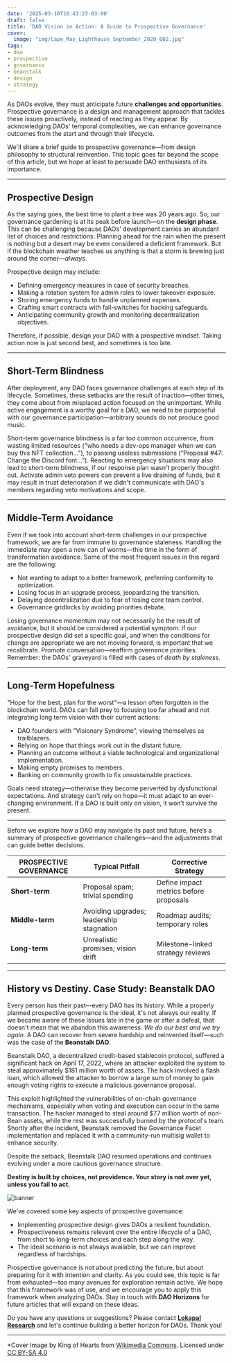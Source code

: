 ```yaml
---
date: '2025-03-10T16:43:23-03:00'
draft: false
title: 'DAO Vision in Action: A Guide to Prospective Governance'
cover:
  image: "img/Cape_May_Lighthouse_September_2020_002.jpg"
tags:
- dao
- prospective
- governance
- beanstalk
- design
- strategy
---
```


As DAOs evolve, they must anticipate future **challenges and opportunities**. Prospective governance is a design and management approach that tackles these issues proactively, instead of reacting as they appear. By acknowledging DAOs' temporal complexities, we can enhance governance outcomes from the start and through their lifecycle.

We'll share a brief guide to prospective governance—from design philosophy to structural reinvention. This topic goes far beyond the scope of this article, but we hope at least to persuade DAO enthusiasts of its importance.

---

## Prospective Design

As the saying goes, the best time to plant a tree was 20 years ago. So, our governance gardening is at its peak before launch—on the **design phase**. This can be challenging because DAOs' development carries an abundant list of choices and restrictions. Planning ahead for the rain when the present is nothing but a desert may be even considered a deficient framework. But if the blockchain weather teaches us anything is that a storm is brewing just around the corner—*always*.

Prospective design may include: 
- Defining emergency measures in case of security breaches.
- Making a rotation system for admin roles to lower takeover exposure.
- Storing emergency funds to handle unplanned expenses.
- Crafting smart contracts with fail-switches for hacking safeguards.
- Anticipating community growth and monitoring decentralization objectives.

Therefore, if possible, design your DAO with a prospective mindset. Taking action now is just second best, and sometimes is too late.

---

## Short-Term Blindness

After deployment, any DAO faces governance challenges at each step of its lifecycle. Sometimes, these setbacks are the result of inaction—other times, they come about from misplaced action focused on the unimportant. While active engagement is a worthy goal for a DAO, we need to be purposeful with our governance participation—arbitrary sounds do not produce good music.

Short-term governance blindness is a far too common occurrence, from wasting limited resources ("who needs a dev-ops manager when we can buy this NFT collection…"), to passing useless submissions (“Proposal #47: Change the Discord font…”). Reacting to emergency situations may also lead to short-term blindness, if our response plan wasn't properly thought out. Activate admin veto powers can prevent a live draining of funds, but it may result in trust deterioration if we didn't communicate with DAO's members regarding veto motivations and scope.

---

## Middle-Term Avoidance

Even if we took into account short-term challenges in our prospective framework, we are far from immune to governance staleness. Handling the immediate may open a new can of worms—this time in the form of transformation avoidance. Some of the most frequent issues in this regard are the following:

- Not wanting to adapt to a better framework, preferring conformity to optimization. 
- Losing focus in an upgrade process, jeopardizing the transition.
- Delaying decentralization due to fear of losing core team control.
- Governance gridlocks by avoiding priorities debate.

Losing governance momentum may not necessarily be the result of avoidance, but it should be considered a potential symptom. If our prospective design did set a specific goal, and when the conditions for change are appropriate we are not moving forward, is important that we recalibrate. Promote conversation—reaffirm governance priorities. Remember: the DAOs' graveyard is filled with cases of *death by staleness*.

---

## Long-Term Hopefulness  

"Hope for the best, plan for the worst"—a lesson often forgotten in the blockchain world. DAOs can fall prey to focusing too far ahead and not integrating long term vision with their current actions:

- DAO founders with "Visionary Syndrome", viewing themselves as trailblazers.
- Relying on hope that things work out in the distant future.
- Planning an outcome without a viable technological and organizational implementation.
- Making empty promises to members.
- Banking on community growth to fix unsustainable practices.

Goals need strategy—otherwise they become perverted by dysfunctional expectations. And strategy can't rely on hope—it must adapt to an ever-changing environment. If a DAO is built only on vision, it won’t survive the present.

---

Before we explore how a DAO may navigate its past and future, here’s a summary of prospective governance challenges—and the adjustments that can guide better decisions.


| **PROSPECTIVE GOVERNANCE** | **Typical Pitfall** | **Corrective Strategy** |
|---|---|---|
| **Short-term** | Proposal spam; trivial spending | Define impact metrics before proposals |
| **Middle-term** | Avoiding upgrades; leadership stagnation | Roadmap audits; temporary roles |
| **Long-term** | Unrealistic promises; vision drift | Milestone-linked strategy reviews |

---

## History vs Destiny. Case Study: Beanstalk DAO

Every person has their past—every DAO has its history. While a properly planned prospective governance is the ideal, it's not always our reality. If we became aware of these issues late in the game or after a defeat, that doesn't mean that we abandon this awareness. *We do our best and we try again*. A DAO can recover from severe hardship and reinvented itself—such was the case of the **Beanstalk DAO**.

Beanstalk DAO, a decentralized credit-based stablecoin protocol, suffered a significant hack on April 17, 2022, where an attacker exploited the system to steal approximately $181 million worth of assets. The hack involved a flash loan, which allowed the attacker to borrow a large sum of money to gain enough voting rights to execute a malicious governance proposal.

This exploit highlighted the vulnerabilities of on-chain governance mechanisms, especially when voting and execution can occur in the same transaction. The hacker managed to steal around $77 million worth of non-Bean assets, while the rest was successfully burned by the protocol's team. Shortly after the incident, Beanstalk removed the Governance Facet implementation and replaced it with a community-run multisig wallet to enhance security.

Despite the setback, Beanstalk DAO resumed operations and continues evolving under a more cautious governance structure.

**Destiny is built by choices, not providence. Your story is not over yet, unless you fail to act.**

![banner](../../img/banner.png)

We’ve covered some key aspects of prospective governance: 
- Implementing prospective design gives DAOs a resilient foundation.
- Prospectiveness remains relevant over the entire lifecycle of a DAO, from short to long-term choices and each step along the way.
- The ideal scenario is not always available, but we can improve regardless of hardships.

Prospective governance is not about predicting the future, but about preparing for it with intention and clarity. As you could see, this topic is far from exhausted—too many avenues for exploration remain active. We hope that this framework was of use, and we encourage you to apply this framework when analyzing DAOs. Stay in touch with **DAO Horizons** for future articles that will expand on these ideas.

Do you have any questions or suggestions? Please contact [**Lokapal Research**](../../contact/) and let's continue building a better horizon for DAOs. Thank you!

---

*Cover Image by King of Hearts from [Wikimedia Commons](https://commons.wikimedia.org/wiki/File:Cape_May_Lighthouse_September_2020_002.jpg). Licensed under [CC BY-SA 4.0](https://creativecommons.org/licenses/by-sa/4.0/)